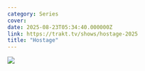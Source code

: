 ```yaml
---
category: Series
cover: 
date: 2025-08-23T05:34:40.000000Z
link: https://trakt.tv/shows/hostage-2025
title: "Hostage"
---
```


![](https://walter-r2.trakt.tv/images/shows/000/230/728/fanarts/thumb/dc0b944f7b.jpg)